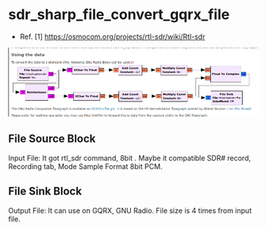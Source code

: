 # sdr_sharp_file_convert_gqrx_file
- Ref. [1] https://osmocom.org/projects/rtl-sdr/wiki/Rtl-sdr

![using_the_data](sdr_sharp_file_convert_gqrx_file/using_the_data_convert_gnu_radio_block.png "using_the_data")

## File Source Block
Input File: It got rtl_sdr command, 8bit . Maybe it compatible SDR# record, Recording tab, Mode Sample Format 8bit PCM.

## File Sink Block
Output File: It can use on GQRX, GNU Radio. File size is 4 times from input file.